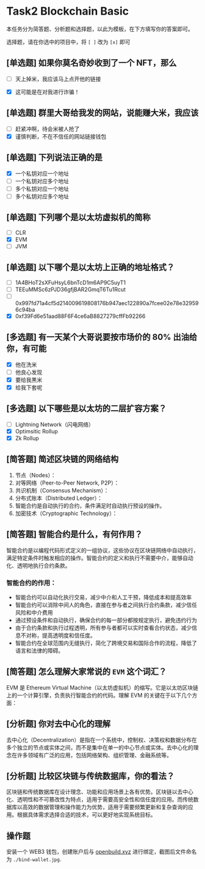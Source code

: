 # Task2 Blockchain Basic

本任务分为简答题、分析题和选择题，以此为模板，在下方填写你的答案即可。

选择题，请在你选中的项目中，将 `[ ]` 改为 `[x]` 即可



## [单选题] 如果你莫名奇妙收到了一个 NFT，那么

- [ ] 天上掉米，我应该马上点开他的链接
- [x] 这可能是在对我进行诈骗！



## [单选题] 群里大哥给我发的网站，说能赚大米，我应该

- [ ] 赶紧冲啊，待会米被人抢了
- [x] 谨慎判断，不在不信任的网站链接钱包

## [单选题] 下列说法正确的是

- [x] 一个私钥对应一个地址
- [ ] 一个私钥对应多个地址
- [ ] 多个私钥对应一个地址
- [ ] 多个私钥对应多个地址

 ## [单选题] 下列哪个是以太坊虚拟机的简称

- [ ] CLR
- [x] EVM
- [ ] JVM

## [单选题] 以下哪个是以太坊上正确的地址格式？

- [ ] 1A4BHoT2sXFuHsyL6bnTcD1m6AP9C5uyT1
- [ ] TEEuMMSc6zPJD36gfjBAR2GmqT6Tu1Rcut
- [ ] 0x997fd71a4cf5d214009619808176b947aec122890a7fcee02e78e329596c94ba
- [x] 0xf39Fd6e51aad88F6F4ce6aB8827279cffFb92266
      
## [多选题] 有一天某个大哥说要按市场价的 80% 出油给你，有可能

- [x] 他在洗米
- [ ] 他良心发现
- [x] 要给我黒米
- [x] 给我下套呢

## [多选题] 以下哪些是以太坊的二层扩容方案？

- [ ] Lightning Network（闪电网络）
- [x] Optimsitic Rollup
- [x] Zk Rollup

## [简答题] 简述区块链的网络结构

1. 节点（Nodes）：
2. 对等网络（Peer-to-Peer Network, P2P）：
3. 共识机制（Consensus Mechanism）：
4. 分布式账本（Distributed Ledger）：
5. 智能合约是自动执行的合约，条件满足时自动执行预设的操作。
6. 加密技术（Cryptographic Technology）：

## [简答题] 智能合约是什么，有何作用？

智能合约是以编程代码形式定义的一组协议，这些协议在区块链网络中自动执行，满足特定条件时触发相应的操作。智能合约的定义和执行不需要中介，能够自动化、透明地执行合约条款。
### 智能合约的作用：
+ 智能合约可以自动化执行交易，减少中介和人工干预，降低成本和提高效率
+ 智能合约可以消除中间人的角色，直接在参与者之间执行合约条款，减少信任风险和中介费用
+ 通过预设条件和自动执行，确保合约的每一部分都按规定执行，避免违约行为
+ 由于合约条款和执行过程透明，所有参与者都可以实时查看合约状态，减少信息不对称，提高透明度和信任度。
+ 智能合约在全球范围内无缝执行，简化了跨境交易和国际合作的流程，降低了语言和法律的障碍。


## [简答题] 怎么理解大家常说的 `EVM` 这个词汇？

EVM 是 Ethereum Virtual Machine（以太坊虚拟机）的缩写。它是以太坊区块链上的一个计算引擎，负责执行智能合约的代码。理解 EVM 的关键在于以下几个方面：


## [分析题] 你对去中心化的理解

去中心化（Decentralization）是指在一个系统中，控制权、决策权和数据分布在多个独立的节点或实体之间，而不是集中在单一的中心节点或实体。去中心化的理念在许多领域有广泛的应用，包括网络架构、组织管理、金融系统等。


## [分析题] 比较区块链与传统数据库，你的看法？

区块链和传统数据库在设计理念、功能和应用场景上各有优势。区块链以去中心化、透明性和不可篡改性为特点，适用于需要高安全性和信任度的应用。而传统数据库以高效的数据管理和操作能力为优势，适用于需要频繁更新和复杂查询的应用。根据具体需求选择合适的技术，可以更好地实现系统目标。


## 操作题

安装一个 WEB3 钱包，创建账户后与 [openbuild.xyz](https://openbuild.xyz/profile) 进行绑定，截图后文件命名为 `./bind-wallet.jpg`.
